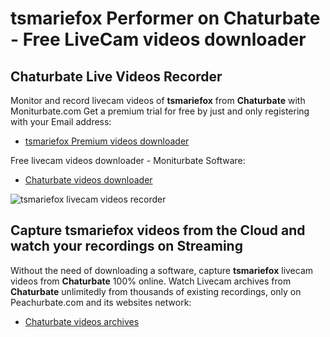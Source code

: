 # tsmariefox Performer on Chaturbate - Free LiveCam videos downloader

## Chaturbate Live Videos Recorder

Monitor and record livecam videos of **tsmariefox** from **Chaturbate** with Moniturbate.com
Get a premium trial for free by just and only registering with your Email address:
* [tsmariefox Premium videos downloader](https://moniturbate.com/request-demo-licence-key.html)

Free livecam videos downloader - Moniturbate Software:
* [Chaturbate videos downloader](https://moniturbate.com/moniturbate-download-software.html)

![tsmariefox livecam videos recorder](https://peachurnet.com/templates/moniturbate-software.png)


## Capture tsmariefox videos from the Cloud and watch your recordings on Streaming

Without the need of downloading a software, capture **tsmariefox** livecam videos from **Chaturbate** 100% online.
Watch Livecam archives from **Chaturbate** unlimitedly from thousands of existing recordings, only on Peachurbate.com and its websites network:
* [Chaturbate videos archives](https://peachurnet.com/)
